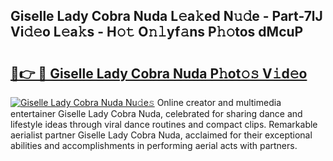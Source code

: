 ## Giselle Lady Cobra Nuda L𝚎a𝚔ed N𝚞𝚍e - Part-7lJ Vi𝚍𝚎o L𝚎a𝚔s - H𝚘𝚝 O𝚗𝚕yf𝚊ns P𝚑𝚘tos dMcuP

# <h2><a href="http://kf9elr.oniu.top/?m=Giselle+Lady+Cobra+Nuda">🔗👉 🔴 Giselle Lady Cobra Nuda P𝚑ot𝚘𝚜 V𝚒d𝚎o</a></h2>

[![Giselle Lady Cobra Nuda Nu𝚍e𝚜](https://i.imgur.com/0qMVB7G.gif)](http://kf9elr.oniu.top/?m=Giselle+Lady+Cobra+Nuda)
Online creator and multimedia entertainer Giselle Lady Cobra Nuda, celebrated for sharing dance and lifestyle ideas through viral dance routines and compact clips. Remarkable aerialist partner Giselle Lady Cobra Nuda, acclaimed for their exceptional abilities and accomplishments in performing aerial acts with partners.  
